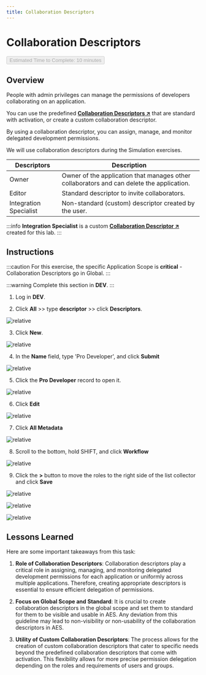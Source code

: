```yaml
---
title: Collaboration Descriptors
---
```

# Collaboration Descriptors

<button class="btn btn-green fs-3" disabled>Estimated Time to Complete: 10 minutes</button>

## Overview

People with admin privileges can manage the permissions of developers collaborating on an application.

You can use the predefined **<a href="https://docs.servicenow.com/csh?topicname=create-collaboration-descriptors.html&version=latest" target="_blank">Collaboration Descriptors ↗</a>** that are standard with activation, or create a custom collaboration descriptor. 

By using a collaboration descriptor, you can assign, manage, and monitor delegated development permissions.

We will use collaboration descriptors during the Simulation exercises. 

| **Descriptors** | **Description**
|--|--
| Owner	| Owner of the application that manages other collaborators and can delete the application.
| Editor | Standard descriptor to invite collaborators.
| Integration Specialist | Non-standard (custom) descriptor created by the user.

:::info
**Integration Specialist** is a custom **<a href="https://docs.servicenow.com/csh?topicname=create-collaboration-descriptors.html&version=latest" target="_blank">Collaboration Descriptor ↗</a>** created for this lab. 
:::

## Instructions

:::caution
For this exercise, the specific Application Scope is **critical** - Collaboration Descriptors go in Global.
:::

:::warning
Complete this section in **DEV**.
:::

1. Log in **DEV**.

2. Click **All** >> type **descriptor** >> click **Descriptors**.

![relative](../../assets/images/2023-08-01-22-32-53.png)

3. Click **New**.

![relative](../../assets/images/2023-08-01-22-33-57.png)

4. In the **Name** field, type 'Pro Developer', and click **Submit**

![relative](../../assets/images/2023-08-01-22-35-31.png)

5. Click the **Pro Developer** record to open it.

![relative](../../assets/images/2023-08-01-22-36-38.png)

6. Click **Edit**

![relative](../../assets/images/2023-08-01-22-37-30.png)

7. Click **All Metadata**

![relative](../../assets/images/2023-08-01-22-38-19.png)

8. Scroll to the bottom, hold SHIFT, and click **Workflow**

![relative](../../assets/images/2023-08-01-22-39-00.png)

9. Click the **>** button to move the roles to the right side of the list collector and click **Save**

![relative](../../assets/images/2023-08-01-22-39-54.png)

![relative](../../assets/images/2023-08-01-22-40-25.png)

![relative](../../assets/images/2023-08-01-22-41-50.png)

## Lessons Learned

Here are some important takeaways from this task:

1. **Role of Collaboration Descriptors**: Collaboration descriptors play a critical role in assigning, managing, and monitoring delegated development permissions for each application or uniformly across multiple applications. Therefore, creating appropriate descriptors is essential to ensure efficient delegation of permissions.

2. **Focus on Global Scope and Standard**: It is crucial to create collaboration descriptors in the global scope and set them to standard for them to be visible and usable in AES. Any deviation from this guideline may lead to non-visibility or non-usability of the collaboration descriptors in AES.

3. **Utility of Custom Collaboration Descriptors**: The process allows for the creation of custom collaboration descriptors that cater to specific needs beyond the predefined collaboration descriptors that come with activation. This flexibility allows for more precise permission delegation depending on the roles and requirements of users and groups.



